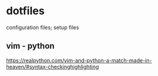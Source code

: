 # dotfiles
configuration files; setup files

## vim - python
https://realpython.com/vim-and-python-a-match-made-in-heaven/#syntax-checkinghighlighting
